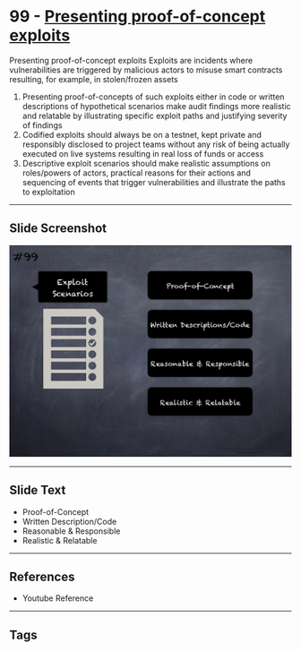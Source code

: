 
# 99 - [Presenting proof-of-concept exploits](./Presenting%20proof-of-concept%20exploits.md)

Presenting proof-of-concept exploits Exploits are incidents where vulnerabilities are triggered by malicious actors to misuse smart contracts resulting, for example, in stolen/frozen assets 


1.  Presenting proof-of-concepts of such exploits either in code or written descriptions of hypothetical scenarios make audit findings more realistic and relatable by illustrating specific exploit paths and justifying severity of findings
2.  Codified exploits should always be on a testnet, kept private and responsibly disclosed to project teams without any risk of being actually executed on live systems resulting in real loss of funds or access
3.  Descriptive exploit scenarios should make realistic assumptions on roles/powers of actors, practical reasons for their actions and sequencing of events that trigger vulnerabilities and illustrate the paths to exploitation


___
## Slide Screenshot
![099.png](../../images/6.Audit%20Techniques%20and%20Tools%20101/099.png)
___
## Slide Text
- Proof-of-Concept
- Written Description/Code
- Reasonable & Responsible
- Realistic & Relatable
___
## References
- Youtube Reference
___
## Tags
